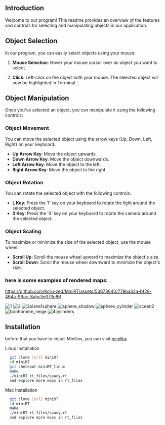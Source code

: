 ## Introduction

Welcome to our program! This readme provides an overview of the features and controls for selecting and manipulating objects in our application.

## Object Selection

In our program, you can easily select objects using your mouse:

1. **Mouse Selection**: Hover your mouse cursor over an object you want to select.

2. **Click**: Left-click on the object with your mouse. The selected object will now be highlighted in Terminal.

## Object Manipulation

Once you've selected an object, you can manipulate it using the following controls:

### Object Movement

You can move the selected object using the arrow keys (Up, Down, Left, Right) on your keyboard:

- **Up Arrow Key**: Move the object upwards.
- **Down Arrow Key**: Move the object downwards.
- **Left Arrow Key**: Move the object to the left.
- **Right Arrow Key**: Move the object to the right.

### Object Rotation

You can rotate the selected object with the following controls:

- **L Key**: Press the 'l' key on your keyboard to rotate the light around the selected object.
- **0 Key**: Press the '0' key on your keyboard to rotate the camera around the selected object.

### Object Scaling

To maximize or minimize the size of the selected object, use the mouse wheel:

- **Scroll Up**: Scroll the mouse wheel upward to maximize the object's size.
- **Scroll Down**: Scroll the mouse wheel downward to minimize the object's size.

### here is some examples of rendered maps:

https://github.com/Koru-zed/MiniRT/assets/53873640/779ba32a-bf28-464a-99ac-8a5c3e073e86

![1](https://github.com/Koru-zed/MiniRT/assets/53873640/2b84728f-0087-45be-b03f-fcac67c6dafc)
![2](https://github.com/Koru-zed/MiniRT/assets/53873640/61047028-b7e2-4d12-b89b-6b5ae4ff3351)
![3plane1sphere](https://github.com/Koru-zed/MiniRT/assets/53873640/a3468499-cc4a-49bb-863a-8f9c9b3a3f4f)
![sphere_shadow](https://github.com/Koru-zed/MiniRT/assets/53873640/5dc368a2-0ee4-4cdc-ae91-d5d49fff362e)
![sphere_cylinder](https://github.com/Koru-zed/MiniRT/assets/53873640/50571843-8e00-4cfb-831d-eb0f5e12a20f)
![sceen2](https://github.com/Koru-zed/MiniRT/assets/53873640/72cd4161-78e6-43ef-a60e-209e8858de6a)
![bonhomme_neige](https://github.com/Koru-zed/MiniRT/assets/53873640/5fb37fbd-420f-4742-a10f-bf0a7a2561d0)
![4cylinders](https://github.com/Koru-zed/MiniRT/assets/53873640/dc5a75ca-a529-47af-ba80-1c987fa7b192)

## Installation

before that you have to install Minilibx, you can visit [minilibx](https://harm-smits.github.io/42docs/libs/minilibx/getting_started.html#installation)

Linux Installation

```bash
  git clone [url] miniRT
  cd miniRT
  git checkout miniRT_linux
  make
  ./miniRT rt_files/spacy.rt 
  and explore more maps in rt_files
```

Mac Installation

```bash
  git clone [url] miniRT
  cd miniRT
  make
  ./miniRT rt_files/spacy.rt 
  and explore more maps in rt_files
```

